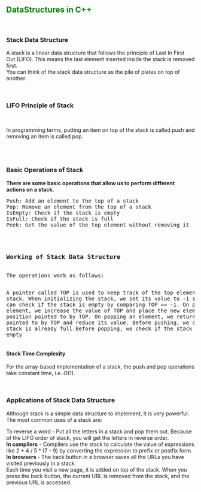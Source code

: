 
<h2 style= "color:Green;"> DataStructures in C++  </h2>

<br>
<h3>Stack Data Structure</h3> 
<p>
  A stack is a linear data structure that follows the principle of Last In First Out (LIFO). This means the last element inserted inside the stack is removed first.
<br>
You can think of the stack data structure as the pile of plates on top of another.
</p> <br>

<h3>LIFO Principle of Stack</h3> <br>
<p>In programming terms, putting an item on top of the stack is called push and removing an item is called pop.</p> <br><br>

<h3>Basic Operations of Stack</h3>
<b>There are some basic operations that allow us to perform different actions on a stack.</b>
<pre>
Push: Add an element to the top of a stack
Pop: Remove an element from the top of a stack
IsEmpty: Check if the stack is empty
IsFull: Check if the stack is full
Peek: Get the value of the top element without removing it
</pre>
<br>
<pre>
<h3>Working of Stack Data Structure</h3>
The operations work as follows:

A pointer called TOP is used to keep track of the top element in the stack.
When initializing the stack, we set its value to -1 so that we can check if the stack is empty by comparing TOP == -1.
On pushing an element, we increase the value of TOP and place the new element in the position pointed to by TOP.
On popping an element, we return the element pointed to by TOP and reduce its value.
Before pushing, we check if the stack is already full
Before popping, we check if the stack is already empty
</pre>
 
<h4>Stack Time Complexity</h4> 
<p>For the array-based implementation of a stack, the push and pop operations take constant time, i.e. O(1).</p>
<br>

<h3>Applications of Stack Data Structure</h3>
<p>
  Although stack is a simple data structure to implement, it is very powerful. The most common uses of a stack are:

To reverse a word - Put all the letters in a stack and pop them out. Because of the LIFO order of stack, you will get the letters in reverse order. <br>
<b>In compilers</b> - Compilers use the stack to calculate the value of expressions like 2 + 4 / 5 * (7 - 9) by converting the expression to prefix or postfix form.<br>
<b>In browsers </b>- The back button in a browser saves all the URLs you have visited previously in a stack. <br> Each time you visit a new page, it is added on top of the stack. When you press the back button, the current URL is removed from the stack, and the previous URL is accessed.
</p>
 
